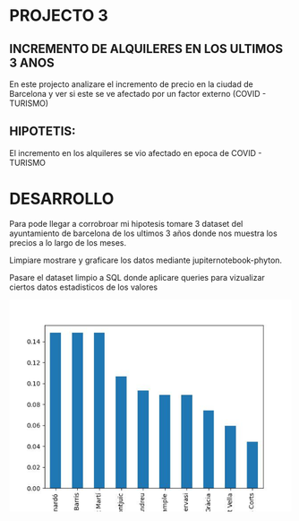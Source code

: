 # PROJECTO 3
## INCREMENTO DE ALQUILERES EN LOS ULTIMOS 3 ANOS 

En este projecto analizare el incremento de precio en la ciudad de Barcelona y ver si este se ve afectado por un factor externo (COVID - TURISMO)


## HIPOTETIS:
El incremento en los alquileres se vio afectado en epoca de COVID - TURISMO

# DESARROLLO    
Para pode llegar a corrobroar mi hipotesis tomare 3 dataset del ayuntamiento de barcelona de los ultimos 3 años donde nos muestra los precios a lo largo de los meses.

Limpiare mostrare y graficare los datos mediante jupiternotebook-phyton.

Pasare el dataset limpio a SQL donde aplicare queries para vizualizar ciertos datos estadisticos de los valores


![Figura 1](img1.jpg)
